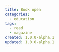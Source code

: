 ```yaml
---
title: Book open
categories:
  - education
tags:
  - read
  - magazine
created: 1.0.0-alpha.1
updated: 1.0.0-alpha.1
---
```

